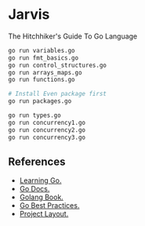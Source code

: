 Jarvis
======

The Hitchhiker's Guide To Go Language

```bash
go run variables.go
go run fmt_basics.go
go run control_structures.go
go run arrays_maps.go
go run functions.go

# Install Even package first
go run packages.go

go run types.go
go run concurrency1.go
go run concurrency2.go
go run concurrency3.go
```

References
----------
- [Learning Go.](https://www.miek.nl/go)
- [Go Docs.](https://golang.org/doc/)
- [Golang Book.](https://www.golang-book.com/books/intro)
- [Go Best Practices.](https://peter.bourgon.org/go-best-practices-2016/)
- [Project Layout.](https://github.com/golang-standards/project-layout)
